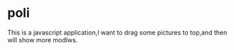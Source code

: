 # poli
This is a javascript application,I want to drag some pictures to top,and then will show more modlws.
